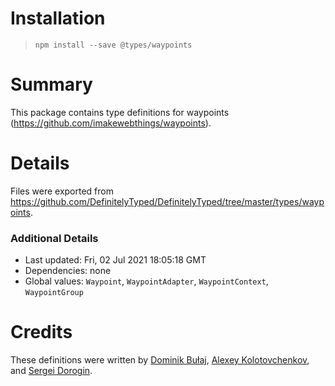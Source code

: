 # Installation
> `npm install --save @types/waypoints`

# Summary
This package contains type definitions for waypoints (https://github.com/imakewebthings/waypoints).

# Details
Files were exported from https://github.com/DefinitelyTyped/DefinitelyTyped/tree/master/types/waypoints.

### Additional Details
 * Last updated: Fri, 02 Jul 2021 18:05:18 GMT
 * Dependencies: none
 * Global values: `Waypoint`, `WaypointAdapter`, `WaypointContext`, `WaypointGroup`

# Credits
These definitions were written by [Dominik Bułaj](https://github.com/dominikbulaj), [Alexey Kolotovchenkov](https://github.com/Koloto), and [Sergei Dorogin](https://github.com/evil-shrike).
